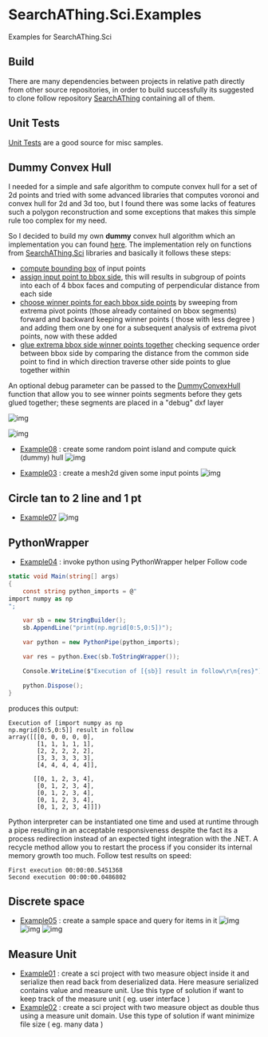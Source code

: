 # SearchAThing.Sci.Examples

Examples for SearchAThing.Sci

## Build

There are many dependencies between projects in relative path directly from other source repositories,
in order to build successfully its suggested to clone follow repository [SearchAThing](https://github.com/devel0/SearchAThing) containing all of them.

## Unit Tests

[Unit Tests](https://github.com/SearchAThing-old1/SearchAThing.Sci/tree/master/tests) are a good source for misc samples.

## Dummy Convex Hull

I needed for a simple and safe algorithm to compute convex hull for a set of 2d points and tried with some advanced libraries that computes voronoi and convex hull for 2d and 3d too, but I found there was some lacks of features such a polygon reconstruction and some exceptions that makes this simple rule too complex for my need.

So I decided to build my own **dummy** convex hull algorithm which an implementation you can found [here](https://github.com/SearchAThing-old1/SearchAThing.Sci/blob/master/src/DummyConvexHull.cs).
The implementation rely on functions from [SearchAThing.Sci](https://github.com/SearchAThing-old1/SearchAThing.Sci) libraries and basically it follows these steps:
- [compute bounding box](https://github.com/SearchAThing-old1/SearchAThing.Sci/blob/30a2ab38662a8d0b75e1e78ecfec5da89cd25c5c/src/DummyConvexHull.cs#L66-L73) of input points
- [assign input point to bbox side](https://github.com/SearchAThing-old1/SearchAThing.Sci/blob/30a2ab38662a8d0b75e1e78ecfec5da89cd25c5c/src/DummyConvexHull.cs#L75-L107), this will results in subgroup of points into each of 4 bbox faces and computing of perpendicular distance from each side
- [choose winner points for each bbox side points](https://github.com/SearchAThing-old1/SearchAThing.Sci/blob/30a2ab38662a8d0b75e1e78ecfec5da89cd25c5c/src/DummyConvexHull.cs#L109-L167) by sweeping from extrema pivot points (those already contained on bbox segments) forward and backward keeping winner points ( those with less degree ) and adding them one by one for a subsequent analysis of extrema pivot points, now with these added
- [glue extrema bbox side winner points together](https://github.com/SearchAThing-old1/SearchAThing.Sci/blob/30a2ab38662a8d0b75e1e78ecfec5da89cd25c5c/src/DummyConvexHull.cs#L169-L216) checking sequence order between bbox side by comparing the distance from the common side point to find in which direction traverse other side points to glue together within

An optional debug parameter can be passed to the [DummyConvexHull](https://github.com/SearchAThing-old1/SearchAThing.Sci/blob/30a2ab38662a8d0b75e1e78ecfec5da89cd25c5c/src/DummyConvexHull.cs#L174-L177) function that allow you to see winner points segments before they gets glued together; these segments are placed in a "debug" dxf layer

![img](/doc/Example08_01.PNG)

![img](/doc/Example08_02.PNG)

- [Example08](/src/Example08/Program.cs) : create some random point island and compute quick (dummy) hull
![img](/doc/Example08.PNG)

- [Example03](/src/Example03/Program.cs) : create a mesh2d given some input points
![img](/doc/Example03.PNG)

## Circle tan to 2 line and 1 pt
- [Example07](/src/Example07/Program.cs)
![img](/doc/Example07.PNG)

## PythonWrapper
- [Example04](/src/Example04/Program.cs) : invoke python using PythonWrapper helper
Follow code
```csharp
static void Main(string[] args)
{
    const string python_imports = @"
import numpy as np
";

    var sb = new StringBuilder();
    sb.AppendLine("print(np.mgrid[0:5,0:5])");

    var python = new PythonPipe(python_imports);

    var res = python.Exec(sb.ToStringWrapper());

    Console.WriteLine($"Execution of [{sb}] result in follow\r\n{res}");

    python.Dispose();
}
```
produces this output:
```
Execution of [import numpy as np
np.mgrid[0:5,0:5]] result in follow
array([[[0, 0, 0, 0, 0],
        [1, 1, 1, 1, 1],
        [2, 2, 2, 2, 2],
        [3, 3, 3, 3, 3],
        [4, 4, 4, 4, 4]],

       [[0, 1, 2, 3, 4],
        [0, 1, 2, 3, 4],
        [0, 1, 2, 3, 4],
        [0, 1, 2, 3, 4],
        [0, 1, 2, 3, 4]]])
```

Python interpreter can be instantiated one time and used at runtime through a pipe resulting in an acceptable responsiveness despite the fact its a process redirection instead of an expected tight integration with the .NET.
A recycle method allow you to restart the process if you consider its internal memory growth too much.
Follow test results on speed:
```
First execution 00:00:00.5451368
Second execution 00:00:00.0486802
```

## Discrete space
- [Example05](/src/Example05/Program.cs) : create a sample space and query for items in it
![img](/doc/Example05_01.PNG)
![img](/doc/Example05_02.PNG)
![img](/doc/Example05_03.PNG)

## Measure Unit
- [Example01](/src/Example01/Program.cs) : create a sci project with two measure object inside it and serialize then read back from deserialized data. Here measure serialized contains value and measure unit. Use this type of solution if want to keep track of the measure unit ( eg. user interface )
- [Example02](/src/Example02/Program.cs) : create a sci project with two measure object as double thus using a measure unit domain. Use this type of solution if want minimize file size ( eg. many data )
